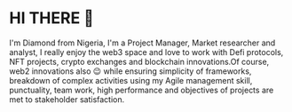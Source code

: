 # HI THERE :wave:

I'm Diamond from Nigeria, I'm a Project Manager, Market researcher and analyst, I really enjoy the web3 space and love to work with Defi protocols, NFT projects, crypto exchanges and blockchain innovations.Of course, web2 innovations also :wink: while ensuring simplicity of frameworks, breakdown of complex activities using my Agile management skill, punctuality, team work, high performance and objectives of projects are met to stakeholder satisfaction.


<!---
Diamond-temmy/Diamond-temmy is a ✨ special ✨ repository because its `README.md` (this file) appears on your GitHub profile.
You can click the Preview link to take a look at your changes.
--->
